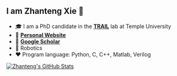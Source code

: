 <!--
**zzuxzt/zzuxzt** is a ✨ _special_ ✨ repository because its `README.md` (this file) appears on your GitHub profile.

Here are some ideas to get you started:

- 🔭 I’m currently working on ...
- 🌱 I’m currently learning ...
- 👯 I’m looking to collaborate on ...
- 🤔 I’m looking for help with ...
- 💬 Ask me about ...
- 📫 How to reach me: ...
- 😄 Pronouns: ...
- ⚡ Fun fact: ...
-->
## I am Zhanteng Xie 👋
- 🎓 I am a PhD candidate in the [**TRAIL**](https://sites.temple.edu/trail/) lab at Temple University
- 📖 [**Personal Website**](https://sites.google.com/site/zhantengxie/)
- 📖 [**Google Scholar**](https://scholar.google.com/citations?user=zeO96twAAAAJ&hl=en)
- 🔭 Robotics
- ❤  Program language: Python, C, C++, Matlab, Verilog

[![Zhanteng's GitHub Stats](https://awesome-github-stats.azurewebsites.net/user-stats/zzuxzt?cardType=octocat&theme=slateorange&preferLogin=false&Ring=DD2727)](https://git.io/awesome-stats-card)
